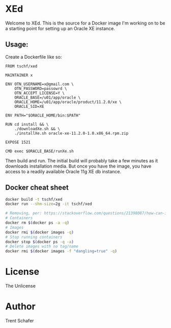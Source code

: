 # XEd

Welcome to XEd. This is the source for a Docker image I'm working on to be a starting point for setting up an Oracle XE instance.

## Usage:

Create a Dockerfile like so:

```
FROM tschf/xed

MAINTAINER x

ENV OTN_USERNAME=x@gmail.com \
    OTN_PASSWORD=passowrd \
    OTN_ACCEPT_LICENSE=Y \
    ORACLE_BASE=/u01/app/oracle \
    ORACLE_HOME=/u01/app/oracle/product/11.2.0/xe \
    ORACLE_SID=XE

ENV PATH="$ORACLE_HOME/bin:$PATH"

RUN cd install && \
    ./downloadXe.sh && \
    ./installXe.sh oracle-xe-11.2.0-1.0.x86_64.rpm.zip

EXPOSE 1521

CMD exec $ORACLE_BASE/runXe.sh
```

Then build and run. The initial build will probably take a few minutes as it downloads installation media. But once you have the image, you have access to a readily available Oracle 11g XE db instance.

## Docker cheat sheet

```bash
docker build -t tschf/xed  
docker run --shm-size=2g -it tschf/xed

# Removing, per: https://stackoverflow.com/questions/21398087/how-can-i-delete-dockers-images
# Containers
docker rm $(docker ps -a -q)
# Images
docker rmi $(docker images -q)
# Stop running containers
docker stop $(docker ps -q -a)
# Delete images with no tag/name
docker rmi $(docker images -f "dangling=true" -q)
```

# License

The Unlicense

# Author

Trent Schafer
